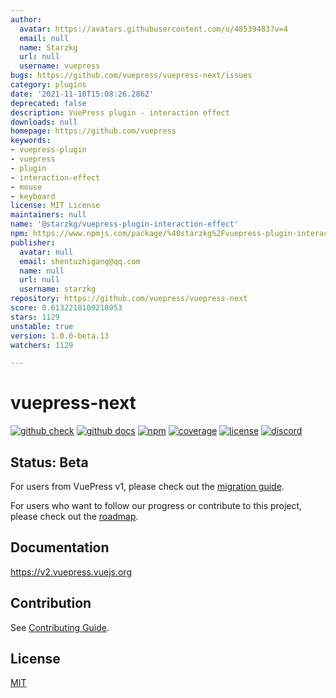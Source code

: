 ```yaml
---
author:
  avatar: https://avatars.githubusercontent.com/u/48539483?v=4
  email: null
  name: Starzkg
  url: null
  username: vuepress
bugs: https://github.com/vuepress/vuepress-next/issues
category: plugins
date: '2021-11-10T15:08:26.286Z'
deprecated: false
description: VuePress plugin - interaction effect
downloads: null
homepage: https://github.com/vuepress
keywords:
- vuepress-plugin
- vuepress
- plugin
- interaction-effect
- mouse
- keyboard
license: MIT License
maintainers: null
name: '@starzkg/vuepress-plugin-interaction-effect'
npm: https://www.npmjs.com/package/%40starzkg%2Fvuepress-plugin-interaction-effect
publisher:
  avatar: null
  email: shentuzhigang@qq.com
  name: null
  url: null
  username: starzkg
repository: https://github.com/vuepress/vuepress-next
score: 0.6132218109218953
stars: 1129
unstable: true
version: 1.0.0-beta.13
watchers: 1129

---
```


# vuepress-next

[![github check](https://github.com/vuepress/vuepress-next/workflows/check/badge.svg)](https://github.com/vuepress/vuepress-next/actions?query=workflow%3Acheck)
[![github docs](https://github.com/vuepress/vuepress-next/workflows/docs/badge.svg)](https://github.com/vuepress/vuepress-next/actions?query=workflow%3Adocs)
[![npm](https://badgen.net/npm/v/vuepress/next)](https://www.npmjs.com/package/vuepress)
[![coverage](https://coveralls.io/repos/github/vuepress/vuepress-next/badge.svg?branch=main)](https://coveralls.io/github/vuepress/vuepress-next?branch=main)
[![license](https://badgen.net/github/license/vuepress/vuepress-next)](https://github.com/vuepress/vuepress-next/blob/main/LICENSE)
[![discord](https://badgen.net/discord/online-members/ptFjefy6H5?icon=discord&label=discord)](https://discord.gg/ptFjefy6H5)

## Status: Beta

For users from VuePress v1, please check out the [migration guide](https://v2.vuepress.vuejs.org/guide/migration.html).

For users who want to follow our progress or contribute to this project, please check out the [roadmap](https://github.com/vuepress/vuepress-next/discussions/68).

## Documentation

https://v2.vuepress.vuejs.org

## Contribution

See [Contributing Guide](https://github.com/vuepress/vuepress-next/blob/main/docs/contributing.md).

## License

[MIT](https://github.com/vuepress/vuepress-next/blob/main/LICENSE)
